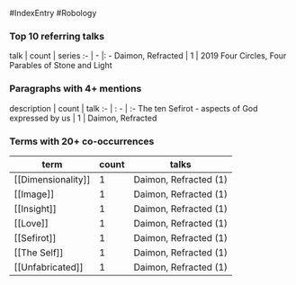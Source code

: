 #IndexEntry #Robology

### Top 10 referring talks
talk | count | series
:- | - |: -
<a data-href="Daimon, Refracted" class="internal-link">Daimon, Refracted</a> | 1 | <a data-href="2019 Four Circles, Four Parables of Stone and Light" class="internal-link">2019 Four Circles, Four Parables of Stone and Light</a>

### Paragraphs with 4+ mentions
description | count | talk
:- | : - | :-
<a aria-label-position="top" aria-label="Daimon, Refracted > The ten Sefirot - aspects of God expressed by us" data-href="Daimon, Refracted#The ten Sefirot - aspects of God expressed by us" class="internal-link">The ten Sefirot - aspects of God expressed by us</a> | 1 | <a data-href="Daimon, Refracted" class="internal-link">Daimon, Refracted</a>

### Terms with 20+ co-occurrences
term | count | talks
-|-|-
[[Dimensionality]] | 1 | <span class="counts"><a data-href="Daimon, Refracted" class="internal-link">Daimon, Refracted</a> (1)</span> 
[[Image]] | 1 | <span class="counts"><a data-href="Daimon, Refracted" class="internal-link">Daimon, Refracted</a> (1)</span> 
[[Insight]] | 1 | <span class="counts"><a data-href="Daimon, Refracted" class="internal-link">Daimon, Refracted</a> (1)</span> 
[[Love]] | 1 | <span class="counts"><a data-href="Daimon, Refracted" class="internal-link">Daimon, Refracted</a> (1)</span> 
[[Sefirot]] | 1 | <span class="counts"><a data-href="Daimon, Refracted" class="internal-link">Daimon, Refracted</a> (1)</span> 
[[The Self]] | 1 | <span class="counts"><a data-href="Daimon, Refracted" class="internal-link">Daimon, Refracted</a> (1)</span> 
[[Unfabricated]] | 1 | <span class="counts"><a data-href="Daimon, Refracted" class="internal-link">Daimon, Refracted</a> (1)</span> 

